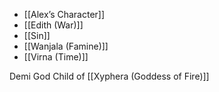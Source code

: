 * [[Alex’s Character]]
* [[Edith (War)]]
* [[Sin]]
* [[Wanjala (Famine)]]
* [[Virna (Time)]]

Demi God Child of [[Xyphera (Goddess of Fire)]]